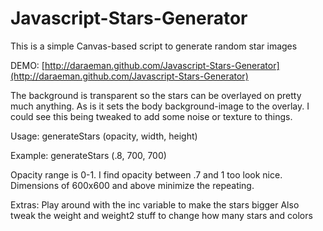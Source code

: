 Javascript-Stars-Generator
==========================

This is a simple Canvas-based script to generate random star images

DEMO: [http://daraeman.github.com/Javascript-Stars-Generator](http://daraeman.github.com/Javascript-Stars-Generator)

The background is transparent so the stars can be overlayed on pretty much anything.
As is it sets the body background-image to the overlay.
I could see this being tweaked to add some noise or texture to things.


Usage:
	generateStars (opacity, width, height)
	
Example: 
	generateStars (.8, 700, 700)
	
	
Opacity range is 0-1.
I find opacity between .7 and 1 too look nice.
Dimensions of 600x600 and above minimize the repeating.

Extras:
	Play around with the inc variable to make the stars bigger
	Also tweak the weight and weight2 stuff to change how many stars and colors